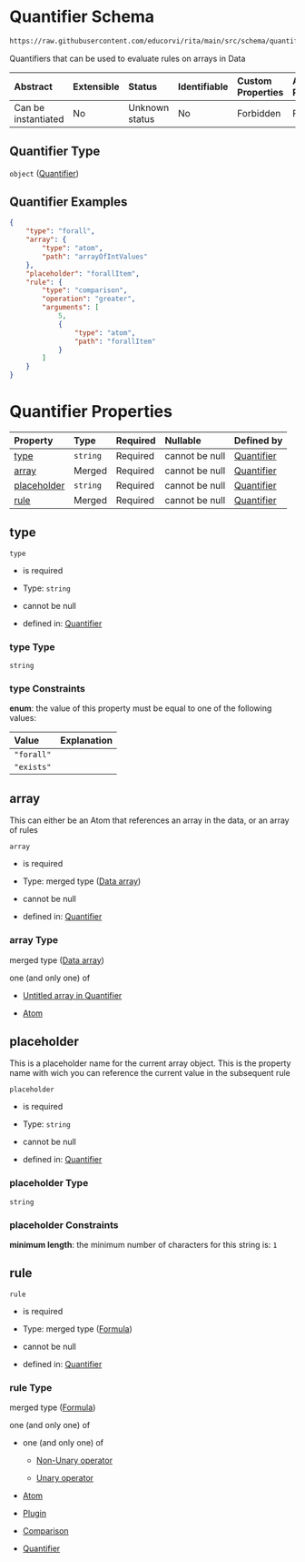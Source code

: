 # Quantifier Schema

```txt
https://raw.githubusercontent.com/educorvi/rita/main/src/schema/quantifier.json
```

Quantifiers that can be used to evaluate rules on arrays in Data

| Abstract            | Extensible | Status         | Identifiable | Custom Properties | Additional Properties | Access Restrictions | Defined In                                                                 |
| :------------------ | :--------- | :------------- | :----------- | :---------------- | :-------------------- | :------------------ | :------------------------------------------------------------------------- |
| Can be instantiated | No         | Unknown status | No           | Forbidden         | Forbidden             | none                | [quantifier.json](../../src/schema/quantifier.json 'open original schema') |

## Quantifier Type

`object` ([Quantifier](quantifier.md))

## Quantifier Examples

```json
{
    "type": "forall",
    "array": {
        "type": "atom",
        "path": "arrayOfIntValues"
    },
    "placeholder": "forallItem",
    "rule": {
        "type": "comparison",
        "operation": "greater",
        "arguments": [
            5,
            {
                "type": "atom",
                "path": "forallItem"
            }
        ]
    }
}
```

# Quantifier Properties

| Property                    | Type     | Required | Nullable       | Defined by                                                                                                                                                   |
| :-------------------------- | :------- | :------- | :------------- | :----------------------------------------------------------------------------------------------------------------------------------------------------------- |
| [type](#type)               | `string` | Required | cannot be null | [Quantifier](quantifier-properties-type.md 'https://raw.githubusercontent.com/educorvi/rita/main/src/schema/quantifier.json#/properties/type')               |
| [array](#array)             | Merged   | Required | cannot be null | [Quantifier](quantifier-properties-data-array.md 'https://raw.githubusercontent.com/educorvi/rita/main/src/schema/quantifier.json#/properties/array')        |
| [placeholder](#placeholder) | `string` | Required | cannot be null | [Quantifier](quantifier-properties-placeholder.md 'https://raw.githubusercontent.com/educorvi/rita/main/src/schema/quantifier.json#/properties/placeholder') |
| [rule](#rule)               | Merged   | Required | cannot be null | [Quantifier](formula.md 'https://raw.githubusercontent.com/educorvi/rita/main/src/schema/formula.json#/properties/rule')                                     |

## type

`type`

-   is required

-   Type: `string`

-   cannot be null

-   defined in: [Quantifier](quantifier-properties-type.md 'https://raw.githubusercontent.com/educorvi/rita/main/src/schema/quantifier.json#/properties/type')

### type Type

`string`

### type Constraints

**enum**: the value of this property must be equal to one of the following values:

| Value      | Explanation |
| :--------- | :---------- |
| `"forall"` |             |
| `"exists"` |             |

## array

This can either be an Atom that references an array in the data, or an array of rules

`array`

-   is required

-   Type: merged type ([Data array](quantifier-properties-data-array.md))

-   cannot be null

-   defined in: [Quantifier](quantifier-properties-data-array.md 'https://raw.githubusercontent.com/educorvi/rita/main/src/schema/quantifier.json#/properties/array')

### array Type

merged type ([Data array](quantifier-properties-data-array.md))

one (and only one) of

-   [Untitled array in Quantifier](quantifier-properties-data-array-oneof-0.md 'check type definition')

-   [Atom](atom.md 'check type definition')

## placeholder

This is a placeholder name for the current array object. This is the property name with wich you can reference the current value in the subsequent rule

`placeholder`

-   is required

-   Type: `string`

-   cannot be null

-   defined in: [Quantifier](quantifier-properties-placeholder.md 'https://raw.githubusercontent.com/educorvi/rita/main/src/schema/quantifier.json#/properties/placeholder')

### placeholder Type

`string`

### placeholder Constraints

**minimum length**: the minimum number of characters for this string is: `1`

## rule

`rule`

-   is required

-   Type: merged type ([Formula](formula.md))

-   cannot be null

-   defined in: [Quantifier](formula.md 'https://raw.githubusercontent.com/educorvi/rita/main/src/schema/formula.json#/properties/rule')

### rule Type

merged type ([Formula](formula.md))

one (and only one) of

-   one (and only one) of

    -   [Non-Unary operator](operator-oneof-non-unary-operator.md 'check type definition')

    -   [Unary operator](operator-oneof-unary-operator.md 'check type definition')

-   [Atom](atom.md 'check type definition')

-   [Plugin](plugin.md 'check type definition')

-   [Comparison](comparison.md 'check type definition')

-   [Quantifier](quantifier.md 'check type definition')
